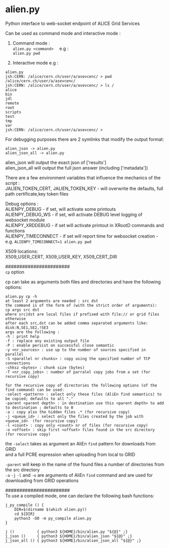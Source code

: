 # alien.py  
Python interface to web-socket endpoint of ALICE Grid Services  
   
Can be used as command mode and interactive mode :  
1. Command mode :  
`alien.py <command>  `
e.g :  
`alien.py pwd  `
   
2. Interactive mode e.g :  
```
alien.py  
jsh:CERN: /alice/cern.ch/user/a/asevcenc/ > pwd  
/alice/cern.ch/user/a/asevcenc/  
jsh:CERN: /alice/cern.ch/user/a/asevcenc/ > ls /  
alice  
bin  
jdl  
remote  
root  
scripts  
test  
tmp  
var  
jsh:CERN: /alice/cern.ch/user/a/asevcenc/ >  
```

For debugging purposes there are 2 symlinks that modify the output format:  
```
alien_json -> alien.py  
alien_json_all -> alien.py  
```
  
alien_json will output the exact json of ['results']  
alien_json_all will output the full json answer (including ['metadata'])  
  
There are a few environment variables that influence the mechanics of the script :  
JALIEN_TOKEN_CERT, JALIEN_TOKEN_KEY - will overwrite the defaults, full path certificate,key token files  
   
Debug options :  
ALIENPY_DEBUG - if set, will activate some printouts  
ALIENPY_DEBUG_WS - if set, will activate DEBUG level logging of websocket module  
ALIENPY_XRDDEBUG - if set will activate printout in XRootD commands and functions  
ALIENPY_TIMECONNECT - if set will report time for websocket creation - e.g. `ALIENPY_TIMECONNECT=1 alien.py pwd`  
   
   
X509 locations:  
X509_USER_CERT, X509_USER_KEY, X509_CERT_DIR   

#######################  
```cp``` option  

cp can take as arguments both files and directories and have the following options:  
```
alien.py cp -h
at least 2 arguments are needed : src dst
the command is of the form of (with the strict order of arguments):
cp args src dst
where src|dst are local files if prefixed with file:// or grid files otherwise
after each src,dst can be added comma separated arguments like: disk:N,SE1,SE2,!SE3
args are the following :
-h : print help
-f : replace any existing output file
-P : enable persist on successful close semantic
-y <nr_sources> : use up to the number of sources specified in parallel
-S <parallel nr chunks> : copy using the specified number of TCP connections
-chksz <bytes> : chunk size (bytes)
-T <nr_copy_jobs> : number of parralel copy jobs from a set (for recursive copy)

for the recursive copy of directories the following options (of the find command) can be used:
-select <pattern> : select only these files (AliEn find semantics) to be copied; defaults to all "."
-parent <parent depth> : in destination use this <parent depth> to add to destination ; defaults to 0
-a : copy also the hidden files .* (for recursive copy)
-j <queue_id> : select only the files created by the job with <queue_id>  (for recursive copy)
-l <count> : copy only <count> nr of files (for recursive copy)
-o <offset> : skip first <offset> files found in the src directory (for recursive copy)
```

the ```-select``` takes as argument an AliEn ```find``` pattern for downloads from GRID   
and a full PCRE expression when uploading from local to GRID  
   
```-parent``` will keep in the name of the found files a number of <depth> directories from the src directory  
`-a` `-j` `-l` and `-o` are arguments of AliEn ```find``` command and are used for downloading from GRID operations  
   
#######################  
To use a compiled mode, one can declare the following bash functions:  
```
j_py_compile () {
    DIR=$(dirname $(which alien.py))
    cd ${DIR}
    python3 -OO -m py_compile alien.py
}

j ()          { python3 ${HOME}/bin/alien.py "${@}" ;}
j_json ()     { python3 ${HOME}/bin/alien_json "${@}" ;}
j_json_all () { python3 ${HOME}/bin/alien_json_all "${@}" ;}
```

